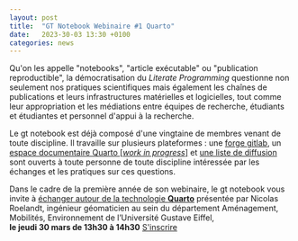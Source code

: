 ```yaml
---
layout: post
title:  "GT Notebook Webinaire #1 Quarto"
date:   2023-30-03 13:30 +0100
categories: news
---
```


Qu'on les appelle "notebooks", "article exécutable" ou "publication reproductible", la démocratisation du _Literate Programming_ questionne non seulement nos pratiques scientifiques mais également les chaînes de publications et leurs infrastructures matérielles et logicielles, tout comme leur appropriation et les médiations entre équipes de recherche, étudiants et étudiantes et personnel d'appui à la recherche.

Le gt notebook est déjà composé d'une vingtaine de membres venant de toute discipline. Il travaille sur plusieurs plateformes : une [forge gitlab](https://gitlab.huma-num.fr/gt-notebook), un [espace documentaire Quarto [_work in progress_]](https://gt-notebook.gitpages.huma-num.fr/site_quarto/) et [une liste de diffusion](https://groupes.renater.fr/sympa/info/notebooks-inter-reseaux) sont ouverts à toute personne de toute discipline intéressée par les échanges et les pratiques sur ces questions. 

Dans le cadre de la première année de son webinaire, le gt notebook vous invite à [échanger autour de la technologie **Quarto**](https://gt-notebook.gitpages.huma-num.fr/site_quarto/posts/webinaire1.html) présentée par Nicolas Roelandt, ingénieur géomaticien au sein du département Aménagement, Mobilités, Environnement de l’Université Gustave Eiffel,  
**le jeudi 30 mars de 13h30 à 14h30** 
[S'inscrire](https://enquetes.univ-rouen.fr/861446?lang=fr)
